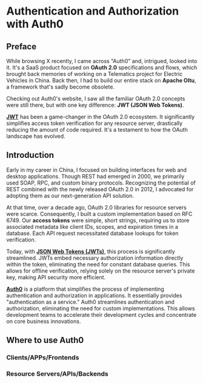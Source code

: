 # Authentication and Authorization with Auth0

## Preface

While browsing X recently, I came across "Auth0" and, intrigued, looked into it.  It's a SaaS product focused on **OAuth 2.0** specifications and flows, which brought back memories of working on a Telematics project for Electric Vehicles in China.  Back then, I had to build our entire stack on **Apache Oltu**, a framework that's sadly become obsolete.

Checking out Auth0's website, I saw all the familiar OAuth 2.0 concepts were still there, but with one key difference: **JWT (JSON Web Tokens)**.

**[JWT](./jwt.md)** has been a game-changer in the OAuth 2.0 ecosystem.  It significantly simplifies access token verification for any resource server, drastically reducing the amount of code required.  It's a testament to how the OAuth landscape has evolved.

## Introduction

Early in my career in China, I focused on building interfaces for web and desktop applications. Though REST had emerged in 2000, we primarily used SOAP, RPC, and custom binary protocols. Recognizing the potential of REST combined with the newly released OAuth 2.0 in 2012, I advocated for adopting them as our next-generation API solution.

At that time, over a decade ago, OAuth 2.0 libraries for resource servers were scarce. Consequently, I built a custom implementation based on RFC 6749. Our **access tokens** were simple, short strings, requiring us to store associated metadata like client IDs, scopes, and expiration times in a database. Each API request necessitated database lookups for token verification.

Today, with **[JSON Web Tokens (JWTs)](./jwt.md)**, this process is significantly streamlined. JWTs embed necessary authorization information directly within the token, eliminating the need for constant database queries. This allows for offline verification, relying solely on the resource server's private key, making API security more efficient.

**[Auth0](https://auth0.com/)** is a platform that simplifies the process of implementing authentication and authorization in applications. It essentially provides "authentication as a service." Auth0 streamlines authentication and authorization, eliminating the need for custom implementations. This allows development teams to accelerate their development cycles and concentrate on core business innovations.

## Where to use Auth0

### Clients/APPs/Frontends

### Resource Servers/APIs/Backends
